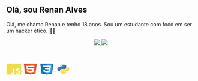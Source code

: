 ## Olá, sou Renan Alves
Olá, me chamo Renan e tenho 18 anos.
Sou um estudante com foco em ser um hacker ético. 🧑‍💻


<div align="center">
  <a href="https://github.com/Renanntj"> 
  <img height="180em" src="https://github-readme-stats.vercel.app/api?username=Renanntj&show_icons=true&theme=radical&include_all_commits=true&count_private=true"/> 
  <img height="180em" src="https://github-readme-stats.vercel.app/api/top-langs/?username=Renanntj&layout=compact&langs_count=7&theme=radical"/>
</div>

##

<div style="display: inline_block"><br>
  <img align="center" alt="Renan-Js" height="30" width="40" src="https://raw.githubusercontent.com/devicons/devicon/master/icons/javascript/javascript-plain.svg">
  <img align="center" alt="Renan-HTML" height="30" width="40" src="https://raw.githubusercontent.com/devicons/devicon/master/icons/html5/html5-original.svg">
  <img align="center" alt="Renan-CSS" height="30" width="40" src="https://raw.githubusercontent.com/devicons/devicon/master/icons/css3/css3-original.svg">
  <img align="center" alt="Renan-Python" height="30" width="40" src="https://raw.githubusercontent.com/devicons/devicon/master/icons/python/python-original.svg">
</div>

##

